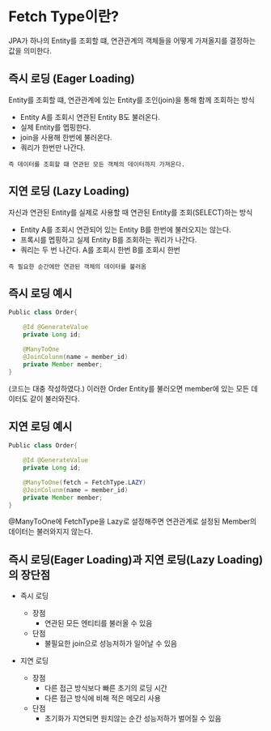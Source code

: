 # Fetch Type이란?

JPA가 하나의 Entity를 조회할 떄, 연관관계의 객체들을 어떻게 가져올지를 결정하는 값을 의미한다.

## 즉시 로딩 (Eager Loading)  


Entity를 조회할 떄, 연관관계에 있는 Entity를 조인(join)을 통해 함께 조회하는 방식
- Entity A를 조회시 연관된 Entity B도 불러온다.
- 실제 Entity를 멥핑한다.
- join을 사용해 한번에 불러온다.
- 쿼리가 한번만 나간다.

`즉 데이터를 조회할 떄 연관된 모든 객체의 데이터까지 가져온다.`

## 지연 로딩 (Lazy Loading)
자신과 연관된 Entity를 실제로 사용할 때 연관된 Entity를 조회(SELECT)하는 방식

- Entity A를 조회시 연관되어 있는 Entity B를 한번에  불러오지는 않는다.
- 프록시를 멥핑하고 실제 Entity B를 조회하는 쿼리가 나간다.
- 쿼리는 두 번 나간다. A를 조회시 한번 B를 조회시 한번 

`즉 필요한 순간에만 연관된 객체의 데이터를 불러옴`

## 즉시 로딩 예시
```java
Public class Order{

    @Id @GenerateValue
    private Long id;

    @ManyToOne
    @JoinColunm(name = member_id)
    private Member member;
}
```
(코드는 대충 작성하였다.)
이러한 Order Entity를 불러오면 member에 있는 모든 데이터도 같이 불러와진다.

## 지연 로딩 예시

```java
Public class Order{

    @Id @GenerateValue
    private Long id;

    @ManyToOne(fetch = FetchType.LAZY)
    @JoinColunm(name = member_id)
    private Member member;
}
```

@ManyToOne에 FetchType을 Lazy로 설정해주면 연관관계로 설정된 Member의 데이터는 불러와지지 않는다.


## 즉시 로딩(Eager Loading)과 지연 로딩(Lazy Loading)의 장단점

- 즉시 로딩
    - 장점
        - 연관된 모든 엔티티를 불러올 수 있음
    - 단점 
        - 불필요한 join으로 성능저하가 일어날 수 있음

- 지연 로딩
    - 장점
        - 다른 접근 방식보다 빠른 초기의 로딩 시간
        - 다른 접근 방식에 비해 적은 메모리 사용
    - 단점
        - 초기화가 지연되면 원치않는 순간 성능저하가 벌어질 수 있음